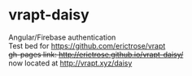 # vrapt-daisy
Angular/Firebase authentication
<br>
Test bed for https://github.com/erictrose/vrapt <br>
~~gh-pages link: http://erictrose.github.io/vrapt-daisy/~~ <br>
now located at http://vrapt.xyz/daisy <br>
